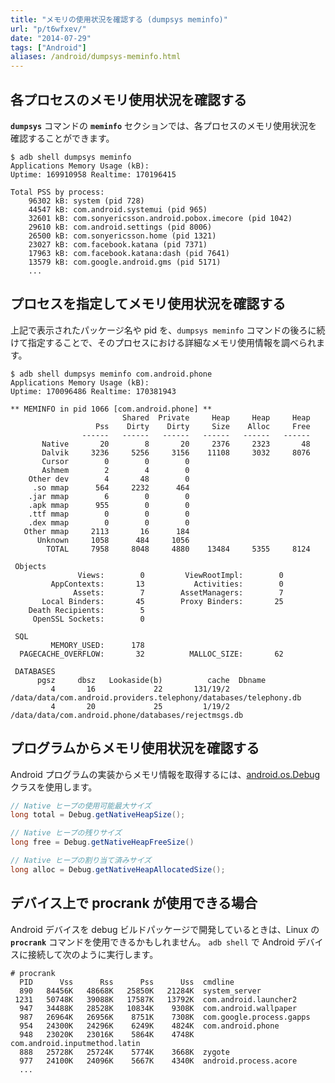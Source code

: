 ```yaml
---
title: "メモリの使用状況を確認する (dumpsys meminfo)"
url: "p/t6wfxev/"
date: "2014-07-29"
tags: ["Android"]
aliases: /android/dumpsys-meminfo.html
---
```


各プロセスのメモリ使用状況を確認する
----

__`dumpsys`__ コマンドの __`meminfo`__ セクションでは、各プロセスのメモリ使用状況を確認することができます。

```console
$ adb shell dumpsys meminfo
Applications Memory Usage (kB):
Uptime: 169910958 Realtime: 170196415

Total PSS by process:
    96302 kB: system (pid 728)
    44547 kB: com.android.systemui (pid 965)
    32601 kB: com.sonyericsson.android.pobox.imecore (pid 1042)
    29610 kB: com.android.settings (pid 8006)
    26500 kB: com.sonyericsson.home (pid 1321)
    23027 kB: com.facebook.katana (pid 7371)
    17963 kB: com.facebook.katana:dash (pid 7641)
    13579 kB: com.google.android.gms (pid 5171)
    ...
```


プロセスを指定してメモリ使用状況を確認する
----

上記で表示されたパッケージ名や pid を、`dumpsys meminfo` コマンドの後ろに続けて指定することで、そのプロセスにおける詳細なメモリ使用情報を調べられます。

```console
$ adb shell dumpsys meminfo com.android.phone
Applications Memory Usage (kB):
Uptime: 170096486 Realtime: 170381943

** MEMINFO in pid 1066 [com.android.phone] **
                         Shared  Private     Heap     Heap     Heap
                   Pss    Dirty    Dirty     Size    Alloc     Free
                ------   ------   ------   ------   ------   ------
       Native       20        8       20     2376     2323       48
       Dalvik     3236     5256     3156    11108     3032     8076
       Cursor        0        0        0
       Ashmem        2        4        0
    Other dev        4       48        0
     .so mmap      564     2232      464
    .jar mmap        6        0        0
    .apk mmap      955        0        0
    .ttf mmap        0        0        0
    .dex mmap        0        0        0
   Other mmap     2113       16      184
      Unknown     1058      484     1056
        TOTAL     7958     8048     4880    13484     5355     8124

 Objects
               Views:        0         ViewRootImpl:        0
         AppContexts:       13           Activities:        0
              Assets:        7        AssetManagers:        7
       Local Binders:       45        Proxy Binders:       25
    Death Recipients:        5
     OpenSSL Sockets:        0

 SQL
         MEMORY_USED:      178
  PAGECACHE_OVERFLOW:       32          MALLOC_SIZE:       62

 DATABASES
      pgsz     dbsz   Lookaside(b)          cache  Dbname
         4       16             22       131/19/2  /data/data/com.android.providers.telephony/databases/telephony.db
         4       20             25         1/19/2  /data/data/com.android.phone/databases/rejectmsgs.db
```


プログラムからメモリ使用状況を確認する
----

Android プログラムの実装からメモリ情報を取得するには、[android.os.Debug](https://developer.android.com/reference/android/os/Debug) クラスを使用します。

```java
// Native ヒープの使用可能最大サイズ
long total = Debug.getNativeHeapSize();

// Native ヒープの残りサイズ
long free = Debug.getNativeHeapFreeSize()

// Native ヒープの割り当て済みサイズ
long alloc = Debug.getNativeHeapAllocatedSize();
```


デバイス上で procrank が使用できる場合
----

Android デバイスを debug ビルドパッケージで開発しているときは、Linux の __`procrank`__ コマンドを使用できるかもしれません。
`adb shell` で Android デバイスに接続して次のように実行します。

```console
# procrank
  PID      Vss      Rss      Pss      Uss  cmdline
  890   84456K   48668K   25850K   21284K  system_server
 1231   50748K   39088K   17587K   13792K  com.android.launcher2
  947   34488K   28528K   10834K    9308K  com.android.wallpaper
  987   26964K   26956K    8751K    7308K  com.google.process.gapps
  954   24300K   24296K    6249K    4824K  com.android.phone
  948   23020K   23016K    5864K    4748K  com.android.inputmethod.latin
  888   25728K   25724K    5774K    3668K  zygote
  977   24100K   24096K    5667K    4340K  android.process.acore
  ...
```


